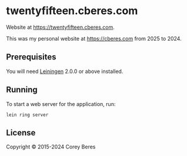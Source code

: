 # twentyfifteen.cberes.com

Website at https://twentyfifteen.cberes.com.

This was my personal website at https://cberes.com from 2025 to 2024.

## Prerequisites

You will need [Leiningen][] 2.0.0 or above installed.

[leiningen]: https://github.com/technomancy/leiningen

## Running

To start a web server for the application, run:

    lein ring server

## License

Copyright © 2015-2024 Corey Beres

